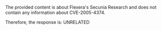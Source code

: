 The provided content is about Flexera's Secunia Research and does not contain any information about CVE-2005-4374.

Therefore, the response is: UNRELATED